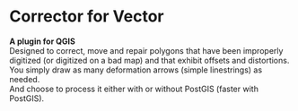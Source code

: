 # Corrector for Vector
**A plugin for QGIS**  
Designed to correct, move and repair polygons that have been improperly digitized (or digitized on a bad map) and that exhibit offsets and distortions.  
You simply draw as many deformation arrows (simple linestrings) as needed.  
And choose to process it either with or without PostGIS (faster with PostGIS).
